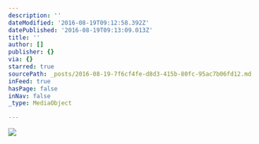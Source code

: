 ```yaml
---
description: ''
dateModified: '2016-08-19T09:12:58.392Z'
datePublished: '2016-08-19T09:13:09.013Z'
title: ''
author: []
publisher: {}
via: {}
starred: true
sourcePath: _posts/2016-08-19-7f6cf4fe-d8d3-415b-80fc-95ac7b06fd12.md
inFeed: true
hasPage: false
inNav: false
_type: MediaObject

---
```

![](https://the-grid-user-content.s3-us-west-2.amazonaws.com/a4c9c7d3-48ef-41c3-a00e-46ebd235142f.png)
